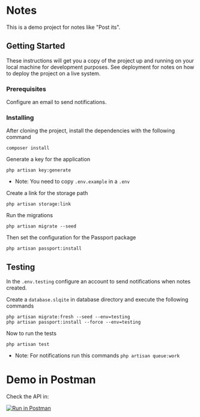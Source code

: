 # Notes

This is a demo project for notes like "Post its".

## Getting Started

These instructions will get you a copy of the project up and running on your local machine for development purposes. See deployment for notes on how to deploy the project on a live system.

### Prerequisites

Configure an email to send notifications.

### Installing

After cloning the project, install the dependencies with the following command

```
composer install
```

Generate a key for the application

```
php artisan key:generate
```
- Note: You need to copy ``.env.example`` in a ``.env``

Create a link for the storage path

```
php artisan storage:link
```

Run the migrations

```
php artisan migrate --seed
```

Then set the configuration for the Passport package

```
php artisan passport:install
```

## Testing

In the ``.env.testing`` configure an account to send notifications when notes created.

Create a ``database.slqite`` in database directory and execute the following commands

```
php artisan migrate:fresh --seed --env=testing
php artisan passport:install --force --env=testing
```

Now to run the tests
```
php artisan test
```

* Note: For notifications run this commands ``php artisan queue:work``

# Demo in Postman

Check the API in:

[![Run in Postman](https://run.pstmn.io/button.svg)](https://app.getpostman.com/run-collection/94aa11f104c03ccd2dd9)
